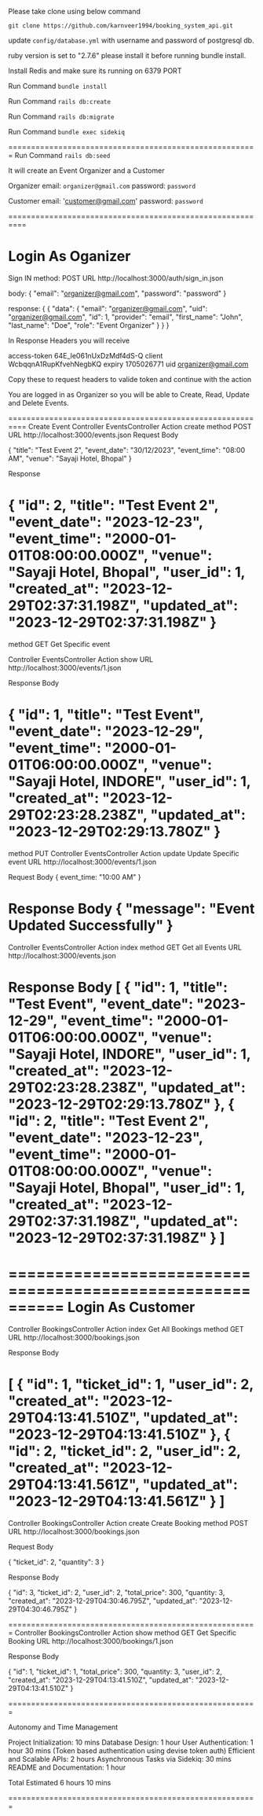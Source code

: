 Please take clone using below command

`git clone https://github.com/karnveer1994/booking_system_api.git`

update `config/database.yml` with username and password of postgresql db.

ruby version is set to "2.7.6" please install it before running bundle install.

Install Redis and make sure its running on 6379 PORT

Run Command
`bundle install`

Run Command
`rails db:create`

Run Command
`rails db:migrate`

Run Command
`bundle exec sidekiq`

=======================================================
Run Command
`rails db:seed`

It will create an Event Organizer and a Customer

Organizer
email: `organizer@gmail.com`
password: `password`

Customer
email: 'customer@gmail.com'
password: `password`

==========================================================

Login As Oganizer
==========================================================
Sign IN
method: POST
URL http://localhost:3000/auth/sign_in.json

body: {
  "email": "organizer@gmail.com",
  "password": "password"
}

response: {
  {
    "data": {
      "email": "organizer@gmail.com",
      "uid": "organizer@gmail.com",
      "id": 1,
      "provider": "email",
      "first_name": "John",
      "last_name": "Doe",
      "role": "Event Organizer"
    }
  }
}

In Response Headers you will receive

access-token 64E_le061nUxDzMdf4dS-Q
client       WcbqqnA1RupKfvehNegbKQ
expiry       1705026771
uid          organizer@gmail.com


Copy these to request headers to valide token and continue with the action

You are logged in as Organizer so you will be able to Create, Read, Update and Delete Events.

==========================================================
Create Event
Controller EventsController
Action     create
method POST
URL http://localhost:3000/events.json
Request Body

{
  "title": "Test Event 2",
  "event_date": "30/12/2023",
  "event_time": "08:00 AM",
  "venue": "Sayaji Hotel, Bhopal" 
}

Response 

{
  "id": 2,
  "title": "Test Event 2",
  "event_date": "2023-12-23",
  "event_time": "2000-01-01T08:00:00.000Z",
  "venue": "Sayaji Hotel, Bhopal",
  "user_id": 1,
  "created_at": "2023-12-29T02:37:31.198Z",
  "updated_at": "2023-12-29T02:37:31.198Z"
}
==========================================================
method GET
Get Specific event

Controller EventsController
Action     show
URL http://localhost:3000/events/1.json

Response Body

{
  "id": 1,
  "title": "Test Event",
  "event_date": "2023-12-29",
  "event_time": "2000-01-01T06:00:00.000Z",
  "venue": "Sayaji Hotel, INDORE",
  "user_id": 1,
  "created_at": "2023-12-29T02:23:28.238Z",
  "updated_at": "2023-12-29T02:29:13.780Z"
}
==========================================================
method PUT
Controller EventsController
Action     update
Update Specific event
URL http://localhost:3000/events/1.json

Request Body
{
  event_time: "10:00 AM"
}

Response Body
{
  "message": "Event Updated Successfully"
}
==========================================================
Controller EventsController
Action     index
method GET
Get all Events
URL http://localhost:3000/events.json

Response Body
[
    {
        "id": 1,
        "title": "Test Event",
        "event_date": "2023-12-29",
        "event_time": "2000-01-01T06:00:00.000Z",
        "venue": "Sayaji Hotel, INDORE",
        "user_id": 1,
        "created_at": "2023-12-29T02:23:28.238Z",
        "updated_at": "2023-12-29T02:29:13.780Z"
    },
    {
      "id": 2,
      "title": "Test Event 2",
      "event_date": "2023-12-23",
      "event_time": "2000-01-01T08:00:00.000Z",
      "venue": "Sayaji Hotel, Bhopal",
      "user_id": 1,
      "created_at": "2023-12-29T02:37:31.198Z",
      "updated_at": "2023-12-29T02:37:31.198Z"
    }
]
==========================================================

==========================================================
Login As Customer
==========================================================
Controller BookingsController
Action     index
Get All Bookings
method GET
URL http://localhost:3000/bookings.json

Response Body

[
  {
    "id": 1,
    "ticket_id": 1,
    "user_id": 2,
    "created_at": "2023-12-29T04:13:41.510Z",
    "updated_at": "2023-12-29T04:13:41.510Z"
  },
  {
    "id": 2,
    "ticket_id": 2,
    "user_id": 2,
    "created_at": "2023-12-29T04:13:41.561Z",
    "updated_at": "2023-12-29T04:13:41.561Z"
  }
]
=======================================================
Controller BookingsController
Action     create
Create Booking
method POST
URL http://localhost:3000/bookings.json

Request Body

{
  "ticket_id": 2,
  "quantity": 3
}

Response Body

{
  "id": 3,
  "ticket_id": 2,
  "user_id": 2,
  "total_price": 300,
  "quantity: 3,
  "created_at": "2023-12-29T04:30:46.795Z",
  "updated_at": "2023-12-29T04:30:46.795Z"
}

=======================================================
Controller BookingsController
Action     show
method GET
Get Specific Booking
URL http://localhost:3000/bookings/1.json

Response Body

{
  "id": 1,
  "ticket_id": 1,
  "total_price": 300,
  "quantity: 3,
  "user_id": 2,
  "created_at": "2023-12-29T04:13:41.510Z",
  "updated_at": "2023-12-29T04:13:41.510Z"
}

=======================================================

Autonomy and Time Management

Project Initialization: 10 mins
Database Design: 1 hour
User Authentication: 1 hour 30 mins (Token based authentication using devise token auth)
Efficient and Scalable APIs: 2 hours
Asynchronous Tasks via Sidekiq: 30 mins
README and Documentation: 1 hour

Total Estimated 6 hours 10 mins

=======================================================